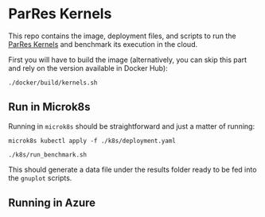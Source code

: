 # ParRes Kernels

This repo contains the image, deployment files, and scripts to run the
[ParRes Kernels](https://github.com/ParRes/Kernels) and benchmark its execution
in the cloud.

First you will have to build the image (alternatively, you can skip this part and
rely on the version available in Docker Hub):
```
./docker/build/kernels.sh
```

## Run in Microk8s

Running in `microk8s` should be straightforward and just a matter of running:
```
microk8s kubectl apply -f ./k8s/deployment.yaml

./k8s/run_benchmark.sh
```

This should generate a data file under the results folder ready to be fed into
the `gnuplot` scripts.

## Running in Azure
